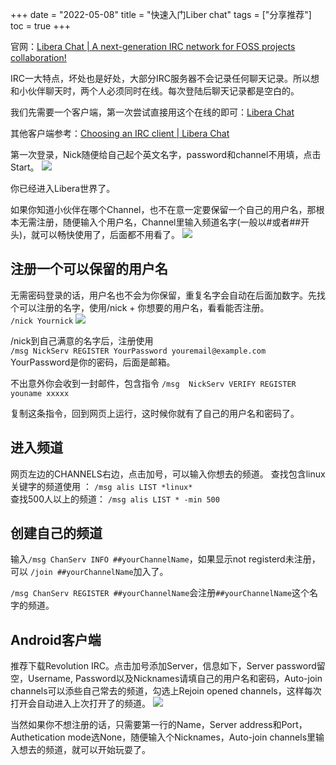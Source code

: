 +++ 
date = "2022-05-08"
title = "快速入门Liber chat"
tags = ["分享推荐"]
toc = true
+++

官网：[Libera Chat | A next-generation IRC network for FOSS projects collaboration!](https://libera.chat/)

IRC一大特点，坏处也是好处，大部分IRC服务器不会记录任何聊天记录。所以想和小伙伴聊天时，两个人必须同时在线。每次登陆后聊天记录都是空白的。

我们先需要一个客户端，第一次尝试直接用这个在线的即可：[Libera Chat](https://web.libera.chat/)

其他客户端参考：[Choosing an IRC client | Libera Chat](https://libera.chat/guides/clients)

第一次登录，Nick随便给自己起个英文名字，password和channel不用填，点击Start。
![](https://i.imgur.com/VRU3Bil.png)

你已经进入Libera世界了。

如果你知道小伙伴在哪个Channel，也不在意一定要保留一个自己的用户名，那根本无需注册，随便输入个用户名，Channel里输入频道名字(一般以#或者##开头)，就可以畅快使用了，后面都不用看了。
![](https://i.imgur.com/shzsEdO.png)

## 注册一个可以保留的用户名
无需密码登录的话，用户名也不会为你保留，重复名字会自动在后面加数字。先找个可以注册的名字，使用/nick + 你想要的用户名，看看能否注册。  
`/nick Yournick`
![](https://i.imgur.com/aLgOdXO.png)

/nick到自己满意的名字后，注册使用  
`/msg NickServ REGISTER YourPassword youremail@example.com`  
YourPassword是你的密码，后面是邮箱。

不出意外你会收到一封邮件，包含指令
`/msg  NickServ VERIFY REGISTER youname xxxxx`

复制这条指令，回到网页上运行，这时候你就有了自己的用户名和密码了。

## 进入频道
网页左边的CHANNELS右边，点击加号，可以输入你想去的频道。
查找包含linux关键字的频道使用 ：
`/msg alis LIST *linux*`  
查找500人以上的频道：
`/msg alis LIST * -min 500`

## 创建自己的频道
输入`/msg ChanServ INFO ##yourChannelName`，如果显示not registerd未注册，可以
`/join ##yourChannelName`加入了。

`/msg ChanServ REGISTER ##yourChannelName`会注册`##yourChannelName`这个名字的频道。

## Android客户端
推荐下载Revolution IRC。点击加号添加Server，信息如下，Server password留空，Username, Password以及Nicknames请填自己的用户名和密码，Auto-join channels可以添些自己常去的频道，勾选上Rejoin opened channels，这样每次打开会自动进入上次打开了的频道。
![](https://i.imgur.com/nNU3Z47.png)

当然如果你不想注册的话，只需要第一行的Name，Server address和Port，Authetication mode选None，随便输入个Nicknames，Auto-join channels里输入想去的频道，就可以开始玩耍了。



